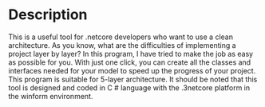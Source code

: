 # Description
This is a useful tool for .netcore developers who want to use a clean architecture. 
As you know, what are the difficulties of implementing a project layer by layer? In this program, I have tried to make the job as easy as possible for you. 
With just one click, you can create all the classes and interfaces needed for your model to speed up the progress of your project. 
This program is suitable for 5-layer architecture. 
It should be noted that this tool is designed and coded in C # language with the .3netcore platform in the winform environment.
